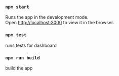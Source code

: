 
### `npm start`

Runs the app in the development mode.<br />
Open [http://localhost:3000](http://localhost:3000) to view it in the browser.

### `npm test`

runs tests for dashboard

### `npm run build`

build the app